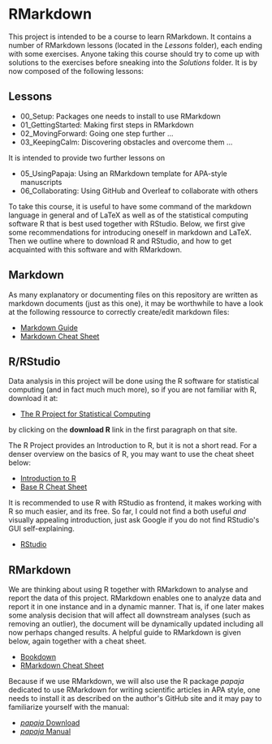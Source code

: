 # RMarkdown

This project is intended to be a course to learn RMarkdown. It contains a number of RMarkdown lessons (located in the _Lessons_ folder), each ending with some exercises. Anyone taking this course should try to come up with solutions to the exercises before sneaking into the _Solutions_ folder. It is by now composed of the following lessons:

## Lessons

- 00_Setup: Packages one needs to install to use RMarkdown
- 01_GettingStarted: Making first steps in RMarkdown
- 02_MovingForward: Going one step further ...  
- 03_KeepingCalm: Discovering obstacles and overcome them ...

It is intended to provide two further lessons on

- 05_UsingPapaja: Using an RMarkdown template for APA-style manuscripts
- 06_Collaborating: Using GitHub and Overleaf to collaborate with others

To take this course, it is useful to have some command of the markdown language in general and of LaTeX as well as of the statistical computing software R that is best used together with RStudio. Below, we first give some recommendations for introducing oneself in markdown and LaTeX. Then we outline where to download R and RStudio, and how to get acquainted with this software and with RMarkdown. 

## Markdown

As many explanatory or documenting files on this repository are written as 
markdown documents (just as this one), it may be worthwhile to have a look at
the following ressource to correctly create/edit markdown files:

- [Markdown Guide](https://www.markdownguide.org/)
- [Markdown Cheat Sheet](https://www.markdownguide.org/cheat-sheet/)

## R/RStudio

Data analysis in this project will be done using the R software for statistical
computing (and in fact much much more), so if you are not familiar with R, 
download it at:

- [The R Project for Statistical Computing](https://www.r-project.org)

by clicking on the **download R** link in the first paragraph on that site.

The R Project provides an Introduction to R, but it is not a short read. For a 
denser overview on the basics of R, you may want to use the cheat sheet below:

- [Introduction to R](https://cran.r-project.org/doc/manuals/r-release/R-intro.pdf)
- [Base R Cheat Sheet](https://iqss.github.io/dss-workshops/R/Rintro/base-r-cheat-sheet.pdf)

It is recommended to use R with RStudio as frontend, it makes working with R so
much easier, and its free. So far, I could not find a both useful *and* visually
appealing introduction, just ask Google if you do not find RStudio's GUI 
self-explaining.

- [RStudio](https://www.rstudio.com/products/rstudio/download/) 

## RMarkdown

We are thinking about using R together with RMarkdown to analyse and report the 
data of this project. RMarkdown enables one to analyze data and report it in one
instance and in a dynamic manner. That is, if one later makes some analysis decision 
that will affect all downstream analyses (such as removing an outlier), the
document will be dynamically updated including all now perhaps changed results.
A helpful guide to RMarkdown is given below, again together with a cheat sheet.

- [Bookdown](https://bookdown.org/yihui/bookdown/)
- [RMarkdown Cheat Sheet](https://www.rstudio.com/wp-content/uploads/2015/02/rmarkdown-cheatsheet.pdf)

Because if we use RMarkdown, we will also use the R package *papaja* dedicated to 
use RMarkdown for writing scientific articles in APA style, one needs to install it
as described on the author's GitHub site and it may pay to familiarize yourself with 
the manual:

- [*papaja* Download](https://github.com/crsh/papaja)
- [*papaja* Manual](http://frederikaust.com/papaja_man/)

